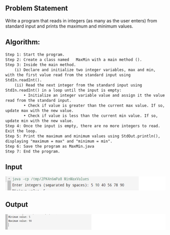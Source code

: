 ## Problem Statement

Write a program that reads in integers (as many as the user enters) from standard input and prints the maximum and minimum values.


## Algorithm:

    Step 1:	Start the program.
	Step 2: Create a class named   MaxMin with a main method ().
	Step 3: Inside the main method.
		(i) Declare and initialize two integer variables, max and min, with the first value read from the standard input using StdIn.readInt().
		(ii) Read the next integer from the standard input using StdIn.readInt() in a loop until the input is empty:
			• Initialize an integer variable value and assign it the value read from the standard input.
			• Check if value is greater than the current max value. If so, update max with the new value.
			• Check if value is less than the current min value. If so, update min with the new value.
	Step 4: Once the input is empty, there are no more integers to read. Exit the loop.
	Step 5: Print the maximum and minimum values using StdOut.println(), displaying "maximum = max" and "minimum = min".
	Step 6: Save the program as MaxMin.java
	Step 7: End the program.


## Input

![Alt text](image-31.png)

## Output

![Alt text](image-32.png)
